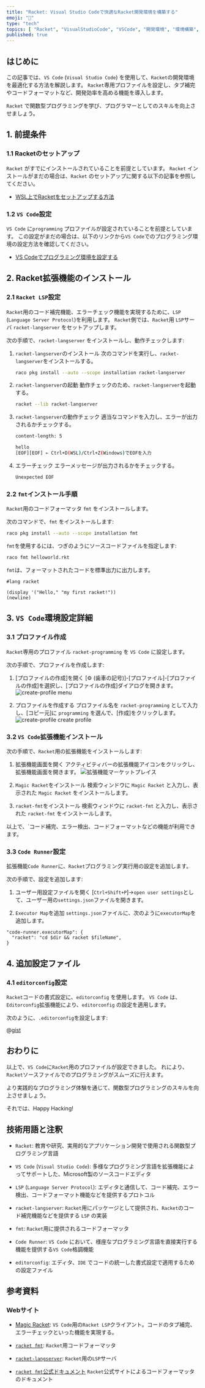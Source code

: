 ```yaml
---
title: "Racket: Visual Studio Codeで快適なRacket開発環境を構築する"
emoji: "🎾"
type: "tech"
topics: [ "Racket", "VisualStudioCode", "VSCode", "開発環境", "環境構築", ]
published: true
---
```


## はじめに

この記事では、`VS Code` (`Visual Studio Code`) を使用して、`Racket`の開発環境を最適化する方法を解説します。
`Racket`専用プロファイルを設定し、タブ補完やコードフォーマットなど、開発効率を高める機能を導入します。

`Racket` で関数型プログラミングを学び、プログラマーとしてのスキルを向上させましょう。

## 1. 前提条件

### 1.1 Racketのセットアップ

`Racket` がすでにインストールされていることを前提としています。
`Racket` インストールがまだの場合は、`Racket` のセットアップに関する以下の記事を参照してください。

- [WSL上でRacketをセットアップする方法](https://zenn.dev/atsushifx/articles/edu-racket-setup-install-wsl)

### 1.2 `VS Code`設定

`VS Code` に`programming` プロファイルが設定されていることを前提としています。
この設定がまだの場合は、以下のリンクから`VS Code`でのプログラミング環境の設定方法を確認してください。

- [VS Codeでプログラミング環境を設定する](<https://zenn.dev/atsushifx/articles/dev-vscode-progenv>)

## 2. Racket拡張機能のインストール

### 2.1 `Racket LSP`設定

`Racket`用のコード補完機能、エラーチェック機能を実現するために、`LSP` (`Language Server Protocol`)を利用します。
`Racket`側では、`Racket`用 `LSP`サーバ `racket-langserver` をセットアップします。

次の手順で、`racket-langserver` をインストールし、動作チェックします:

1. `racket-langserver`のインストール
   次のコマンドを実行し、`racket-langserver`をインストールする。

   ```bash
   raco pkg install --auto --scope installation racket-langserver

   ```

2. `racket-langserver`の起動
   動作チェックのため、`racket-langserver`を起動する。

   ```bash
   racket --lib racket-langserver

   ```

3. `racket-langserver`の動作チェック
   適当なコマンドを入力し、エラーが出力されるかチェックする。

   ```bash
   content-length: 5

   hello
   [EOF][EOF] ← Ctrl+D(WSL)/Ctrl+Z(Windows)でEOFを入力
   ```

4. エラーチェック
   エラーメッセージが出力されるかをチェックする。

   ```bash
   Unexpected EOF
   ```

### 2.2 `fmt`インストール手順

`Racket`用のコードフォーマッタ `fmt` をインストールします。

次のコマンドで、`fmt` をインストールします:

```bash
raco pkg install --auto --scope installation fmt

```

`fmt`を使用するには、つぎのようにソースコードファイルを指定します:

```bash
raco fmt helloworld.rkt

```

`fmt`は、フォーマットされたコードを標準出力に出力します。

```racket: helloworld.rkt
#lang racket

(display '("Hello," "my first racket!"))
(newline)

```

## 3. `VS Code`環境設定詳細

### 3.1 プロファイル作成

`Racket`専用のプロファイル `racket-programming` を `VS Code` に設定します。

次の手順で、プロファイルを作成します:

1. [プロファイルの作成]を開く
  [⚙ (歯車の記号)]-[プロファイル]-[プロファイルの作成]を選択し、[プロファイルの作成]ダイアログを開きます。
  ![create-profile menu](https://i.imgur.com/gyfm8WR.jpg)

2. プロファイルを作成する
  プロファイル名を `racket-programming` として入力し、[コピー元]に `programming` を選んで、[作成]をクリックします。
  ![create-profile create profile](https://i.imgur.com/qryC0jv.png)

### 3.2 `VS Code`拡張機能インストール

次の手順で、`Racket`用の拡張機能をインストールします:

1. 拡張機能画面を開く
   アクティビティバーの拡張機能アイコンをクリックし、拡張機能画面を開きます。
   ![拡張機能マーケットプレイス](https://i.imgur.com/grZSgOG.jpg)

2. `Magic Racket`をインストール
   検索ウィンドウに `Magic Racket` と入力し、表示された `Magic Racket` をインストールします。

3. `racket-fmt`をインストール
   検索ウィンドウに `racket-fmt` と入力し、表示された `racket-fmt` をインストールします。

以上で、`コード補完、エラー検出、コードフォーマットなどの機能が利用できます。

### 3.3 `Code Runner`設定

拡張機能`Code Runner`に、`Racket`プログラミング実行用の設定を追加します。

次の手順で、設定を追加します:

1. ユーザー用設定ファイルを開く
  [`Ctrl+Shift+P`]→`open user settings`として、ユーザー用の`settings.json`ファイルを開きます。

2. `Executor Map`を追加
  `settings.json`ファイルに、次のように`executorMap`を追加します。

  ```json: settings.json
  "code-runner.executorMap": {
    "racket": "cd $dir && racket $fileName",
  }
  ```

## 4. 追加設定ファイル

### 4.1 `editorconfig`設定

`Racket`コードの書式設定に、`editorconfig` を使用します。
`VS Code` は、`Editorconfig`拡張機能により、`editorconfig` の設定を適用します。

次のように、`.editorconfig`を設定します:

@[gist](https://gist.github.com/atsushifx/fbc86f1649ed1d5778812ea21bf73804?file=editorconfig)

## おわりに

以上で、`VS Code`に`Racket`用のプロファイルが設定できました。
れにより、`Racket`ソースファイルでのプログラミングがスムーズに行えます。

より実践的なプログラミング体験を通じて、関数型プログラミングのスキルを向上させましょう。

それでは、Happy Hacking!

## 技術用語と注釈

- `Racket`:
  教育や研究、実用的なアプリケーション開発で使用される関数型プログラミング言語

- `VS Code` (`Visual Studio Code`):
  多様なプログラミング言語を拡張機能によってサポートした、Microsoft製のソースコードエディタ

- `LSP` (`Language Server Protocol`):
  エディタと通信して、コード補完、エラー検出、コードフォーマット機能などを提供するプロトコル

- `racket-langserver`:
  `Racket`用にパッケージとして提供され、`Racket`のコード補完機能などを提供する `LSP` の実装

- `fmt`:
  `Racket`用に提供されるコードフォーマッタ

- `Code Runner`:
  `VS Code` において、様座なプログラミング言語を直接実行する機能を提供する`VS Code`格調機能

- `editorconfig`:
  エディタ、`IDE` でコードの統一した書式設定で適用するための設定ファイル

## 参考資料

### Webサイト

- [Magic Racket](https://github.com/Eugleo/magic-racket):
  `VS Code`用の`Racket LSP`クライアント。コードのタブ補完、エラーチェックといった機能を実現する。

- [`racket fmt`](https://github.com/suxiaogang223/racket-fmt):
  `Racket`用コードフォーマッタ

- [`racket-langserver`](https://github.com/jeapostrophe/racket-langserver):
  `Racket`用の`LSP`サーバ

- [`racket fmt`公式ドキュメント](https://docs.racket-lang.org/fmt/)
  `Racket`公式サイトによるコードフォーマッタのドキュメント

